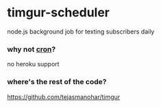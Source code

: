 # timgur-scheduler

node.js background job for texting subscribers daily


### why not [cron](http://linux.die.net/man/8/cron)?

no heroku support


### where's the rest of the code?

https://github.com/tejasmanohar/timgur
